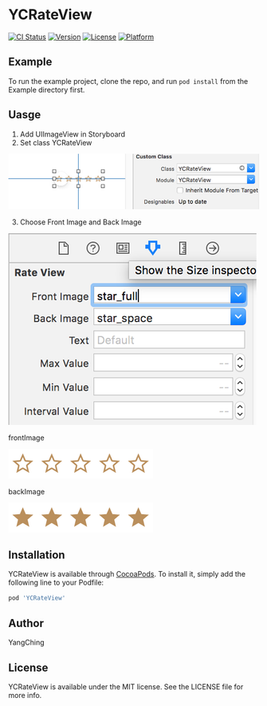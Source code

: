 # YCRateView

[![CI Status](https://img.shields.io/travis/stormy.petrel@msa.hinet.net/YCRateView.svg?style=flat)](https://travis-ci.org/stormy.petrel@msa.hinet.net/YCRateView)
[![Version](https://img.shields.io/cocoapods/v/YCRateView.svg?style=flat)](https://cocoapods.org/pods/YCRateView)
[![License](https://img.shields.io/cocoapods/l/YCRateView.svg?style=flat)](https://cocoapods.org/pods/YCRateView)
[![Platform](https://img.shields.io/cocoapods/p/YCRateView.svg?style=flat)](https://cocoapods.org/pods/YCRateView)

## Example

To run the example project, clone the repo, and run `pod install` from the Example directory first.

## Uasge

1. Add UIImageView in Storyboard
2. Set class YCRateView

 <img src="https://github.com/YangChing/YCRateView/blob/1.1.6/Image/class_setting.png" />
 
3. Choose Front Image and Back Image

<img src="https://github.com/YangChing/YCRateView/blob/1.1.6/Image/init_setting.png" />

frontImage

<img src="https://github.com/YangChing/YCRateView/blob/master/Example/YCRateView/Images.xcassets/1-Copy-2.imageset/1-Copy-2%403x.png" />

backImage

<img src="https://github.com/YangChing/YCRateView/blob/master/Example/YCRateView/Images.xcassets/1-Copy-3.imageset/1-Copy-3%403x.png" />


## Installation

YCRateView is available through [CocoaPods](https://cocoapods.org). To install
it, simply add the following line to your Podfile:

```ruby
pod 'YCRateView'
```

## Author

YangChing

## License

YCRateView is available under the MIT license. See the LICENSE file for more info.
